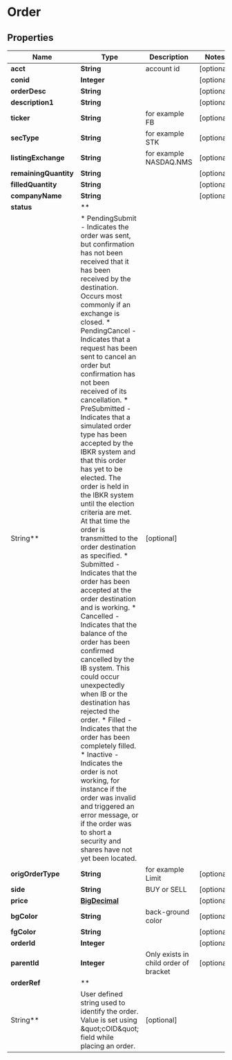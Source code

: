 # Order

## Properties

Name | Type | Description | Notes
------------ | ------------- | ------------- | -------------
**acct** | **String** | account id |  [optional]
**conid** | **Integer** |  |  [optional]
**orderDesc** | **String** |  |  [optional]
**description1** | **String** |  |  [optional]
**ticker** | **String** | for example FB |  [optional]
**secType** | **String** | for example STK |  [optional]
**listingExchange** | **String** | for example NASDAQ.NMS |  [optional]
**remainingQuantity** | **String** |  |  [optional]
**filledQuantity** | **String** |  |  [optional]
**companyName** | **String** |  |  [optional]
**status** | **
String** | * PendingSubmit - Indicates the order was sent, but confirmation has not been received that it has been received by the destination. Occurs most commonly if an exchange is closed. * PendingCancel - Indicates that a request has been sent to cancel an order but confirmation has not been received of its cancellation. * PreSubmitted - Indicates that a simulated order type has been accepted by the IBKR system and that this order has yet to be elected. The order is held in the IBKR system until the election criteria are met. At that time the order is transmitted to the order destination as specified. * Submitted - Indicates that the order has been accepted at the order destination and is working. * Cancelled - Indicates that the balance of the order has been confirmed cancelled by the IB system. This could occur unexpectedly when IB or the destination has rejected the order. * Filled - Indicates that the order has been completely filled. * Inactive - Indicates the order is not working, for instance if the order was invalid and triggered an error message, or if the order was to short a security and shares have not yet been located.  |  [optional]
**origOrderType** | **String** | for example Limit |  [optional]
**side** | **String** | BUY or SELL |  [optional]
**price** | [**BigDecimal**](BigDecimal.md) |  |  [optional]
**bgColor** | **String** | back-ground color |  [optional]
**fgColor** | **String** |  |  [optional]
**orderId** | **Integer** |  |  [optional]
**parentId** | **Integer** | Only exists in child order of bracket |  [optional]
**orderRef** | **
String** | User defined string used to identify the order. Value is set using \&quot;cOID\&quot; field while placing an order. |  [optional]



